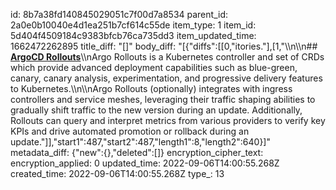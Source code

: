 id: 8b7a38fd140845029051c7f00d7a8534
parent_id: 2a0e0b10040e4d1ea251b7cf614c55de
item_type: 1
item_id: 5d404f4509184c9383bfcb76ca735dd3
item_updated_time: 1662472262895
title_diff: "[]"
body_diff: "[{\"diffs\":[[0,\"itories.\"],[1,\"\\\n\\\n## [**ArgoCD Rollouts**](https://argoproj.github.io/argo-rollouts/)\\\nArgo Rollouts is a Kubernetes controller and set of CRDs which provide advanced deployment capabilities such as blue-green, canary, canary analysis, experimentation, and progressive delivery features to Kubernetes.\\\n\\\nArgo Rollouts (optionally) integrates with ingress controllers and service meshes, leveraging their traffic shaping abilities to gradually shift traffic to the new version during an update. Additionally, Rollouts can query and interpret metrics from various providers to verify key KPIs and drive automated promotion or rollback during an update.\"]],\"start1\":487,\"start2\":487,\"length1\":8,\"length2\":640}]"
metadata_diff: {"new":{},"deleted":[]}
encryption_cipher_text: 
encryption_applied: 0
updated_time: 2022-09-06T14:00:55.268Z
created_time: 2022-09-06T14:00:55.268Z
type_: 13
